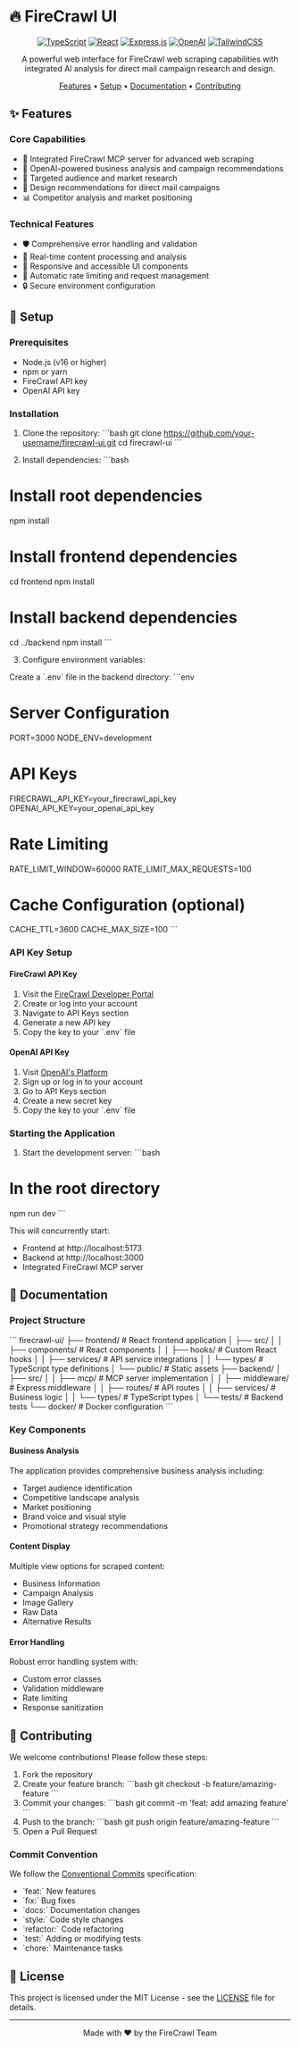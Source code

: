 # 🔥 FireCrawl UI

<div align="center">

[![TypeScript](https://img.shields.io/badge/TypeScript-007ACC?style=for-the-badge&logo=typescript&logoColor=white)](https://www.typescriptlang.org/)
[![React](https://img.shields.io/badge/React-20232A?style=for-the-badge&logo=react&logoColor=61DAFB)](https://reactjs.org/)
[![Express.js](https://img.shields.io/badge/Express.js-404D59?style=for-the-badge)](https://expressjs.com/)
[![OpenAI](https://img.shields.io/badge/OpenAI-412991?style=for-the-badge&logo=openai&logoColor=white)](https://openai.com/)
[![TailwindCSS](https://img.shields.io/badge/Tailwind_CSS-38B2AC?style=for-the-badge&logo=tailwind-css&logoColor=white)](https://tailwindcss.com/)

A powerful web interface for FireCrawl web scraping capabilities with integrated AI analysis for direct mail campaign research and design.

[Features](#-features) •
[Setup](#-setup) •
[Documentation](#-documentation) •
[Contributing](#-contributing)

</div>

## ✨ Features

### Core Capabilities
- 🤖 Integrated FireCrawl MCP server for advanced web scraping
- 🧠 OpenAI-powered business analysis and campaign recommendations
- 🎯 Targeted audience and market research
- 🎨 Design recommendations for direct mail campaigns
- 📊 Competitor analysis and market positioning

### Technical Features
- 🛡️ Comprehensive error handling and validation
- 🚀 Real-time content processing and analysis
- 📱 Responsive and accessible UI components
- 🔄 Automatic rate limiting and request management
- 🔒 Secure environment configuration

## 🚀 Setup

### Prerequisites

- Node.js (v16 or higher)
- npm or yarn
- FireCrawl API key
- OpenAI API key

### Installation

1. Clone the repository:
\`\`\`bash
git clone https://github.com/your-username/firecrawl-ui.git
cd firecrawl-ui
\`\`\`

2. Install dependencies:
\`\`\`bash
# Install root dependencies
npm install

# Install frontend dependencies
cd frontend
npm install

# Install backend dependencies
cd ../backend
npm install
\`\`\`

3. Configure environment variables:

Create a \`.env\` file in the backend directory:
\`\`\`env
# Server Configuration
PORT=3000
NODE_ENV=development

# API Keys
FIRECRAWL_API_KEY=your_firecrawl_api_key
OPENAI_API_KEY=your_openai_api_key

# Rate Limiting
RATE_LIMIT_WINDOW=60000
RATE_LIMIT_MAX_REQUESTS=100

# Cache Configuration (optional)
CACHE_TTL=3600
CACHE_MAX_SIZE=100
\`\`\`

### API Key Setup

#### FireCrawl API Key
1. Visit the [FireCrawl Developer Portal](https://firecrawl.dev)
2. Create or log into your account
3. Navigate to API Keys section
4. Generate a new API key
5. Copy the key to your \`.env\` file

#### OpenAI API Key
1. Visit [OpenAI's Platform](https://platform.openai.com)
2. Sign up or log in to your account
3. Go to API Keys section
4. Create a new secret key
5. Copy the key to your \`.env\` file

### Starting the Application

1. Start the development server:
\`\`\`bash
# In the root directory
npm run dev
\`\`\`

This will concurrently start:
- Frontend at http://localhost:5173
- Backend at http://localhost:3000
- Integrated FireCrawl MCP server

## 📖 Documentation

### Project Structure
\`\`\`
firecrawl-ui/
├── frontend/                   # React frontend application
│   ├── src/
│   │   ├── components/        # React components
│   │   ├── hooks/            # Custom React hooks
│   │   ├── services/         # API service integrations
│   │   └── types/           # TypeScript type definitions
│   └── public/              # Static assets
├── backend/
│   ├── src/
│   │   ├── mcp/             # MCP server implementation
│   │   ├── middleware/      # Express middleware
│   │   ├── routes/         # API routes
│   │   ├── services/       # Business logic
│   │   └── types/         # TypeScript types
│   └── tests/             # Backend tests
└── docker/                # Docker configuration
\`\`\`

### Key Components

#### Business Analysis
The application provides comprehensive business analysis including:
- Target audience identification
- Competitive landscape analysis
- Market positioning
- Brand voice and visual style
- Promotional strategy recommendations

#### Content Display
Multiple view options for scraped content:
- Business Information
- Campaign Analysis
- Image Gallery
- Raw Data
- Alternative Results

#### Error Handling
Robust error handling system with:
- Custom error classes
- Validation middleware
- Rate limiting
- Response sanitization

## 🤝 Contributing

We welcome contributions! Please follow these steps:

1. Fork the repository
2. Create your feature branch:
   \`\`\`bash
   git checkout -b feature/amazing-feature
   \`\`\`
3. Commit your changes:
   \`\`\`bash
   git commit -m 'feat: add amazing feature'
   \`\`\`
4. Push to the branch:
   \`\`\`bash
   git push origin feature/amazing-feature
   \`\`\`
5. Open a Pull Request

### Commit Convention

We follow the [Conventional Commits](https://www.conventionalcommits.org/) specification:
- \`feat:\` New features
- \`fix:\` Bug fixes
- \`docs:\` Documentation changes
- \`style:\` Code style changes
- \`refactor:\` Code refactoring
- \`test:\` Adding or modifying tests
- \`chore:\` Maintenance tasks

## 📄 License

This project is licensed under the MIT License - see the [LICENSE](LICENSE) file for details.

---

<div align="center">

Made with ❤️ by the FireCrawl Team

</div>
